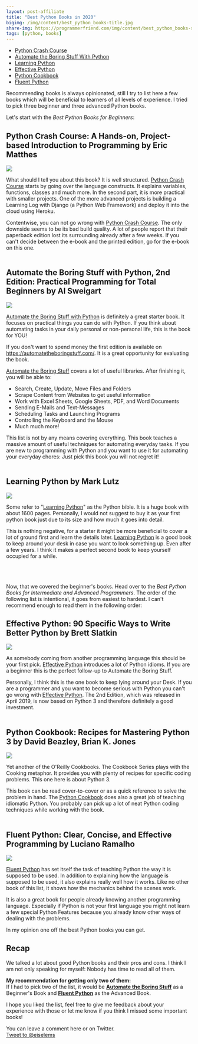 ```yaml
---
layout: post-affiliate
title: "Best Python Books in 2020"
bigimg: /img/content/best_python_books-title.jpg
share-img: https://programmerfriend.com/img/content/best_python_books-share.png
tags: [python, books]
---
```


* [Python Crash Course](#python-crash-course-a-hands-on-project-based-introduction-to-programming-by-eric-matthes)
* [Automate the Boring Stuff With Python](#automate-the-boring-stuff-with-python-2nd-edition-practical-programming-for-total-beginners-by-al-sweigart)
* [Learning Python](#learning-python-by-mark-lutz)
* [Effective Python](#effective-python-90-specific-ways-to-write-better-python-by-brett-slatkin)
* [Python Cookbook](#python-cookbook-recipes-for-mastering-python-3-by-david-beazley-brian-k-jones)
* [Fluent Python](#fluent-python-clear-concise-and-effective-programming--by-luciano-ramalho)

Recommending books is always opinionated, still I try to list here a few books which will be beneficial to learners of all levels of experience. I tried to pick three beginner and three advanced Python books.

Let's start with the *Best Python Books for Beginners*:

## Python Crash Course: A Hands-on, Project-based Introduction to Programming by Eric Matthes
<a href="https://www.amazon.com/Python-Crash-Course-2nd-Edition/dp/1593279280/ref=as_li_ss_il?ie=UTF8&linkCode=li2&tag=prgfrd-20&linkId=4994a67bc55fbdc1da5be776df6d8443&language=en_US" target="_blank"><img border="0" src="//ws-na.amazon-adsystem.com/widgets/q?_encoding=UTF8&ASIN=1593279280&Format=_SL500_&ID=AsinImage&MarketPlace=US&ServiceVersion=20070822&WS=1&tag=prgfrd-20&language=en_US" ></a><img src="https://ir-na.amazon-adsystem.com/e/ir?t=prgfrd-20&language=en_US&l=li2&o=1&a=1593279280" width="1" height="1" border="0" alt="" style="border:none !important; margin:0px !important;" />

What should I tell you about this book? It is well structured. [Python Crash Course] starts by going over the language constructs. It explains variables, functions, classes and much more. In the second part, it is more practical with smaller projects. One of the more advanced projects is building a Learning Log with Django (a Python Web Framework) and deploy it into the cloud using Heroku.

Contentwise, you can not go wrong with [Python Crash Course]. The only downside seems to be its bad build quality. A lot of people report that their paperback edition lost its surrounding already after a few weeks. If you can't decide between the e-book and the printed edition, go for the e-book on this one.
<br><br>

## Automate the Boring Stuff with Python, 2nd Edition: Practical Programming for Total Beginners by Al Sweigart
<a href="https://www.amazon.com/Automate-Boring-Stuff-Python-2nd/dp/1593279922/ref=as_li_ss_il?crid=3CVN5Z8E1MOCI&keywords=automate+the+boring+stuff&qid=1580564248&sprefix=automate+the+boring+stuff,aps,241&sr=8-1&linkCode=li3&tag=prgfrd-20&linkId=88df053f7464fd9db7ea0165aaba6fb4&language=en_US" target="_blank"><img border="0" src="//ws-na.amazon-adsystem.com/widgets/q?_encoding=UTF8&ASIN=1593279922&Format=_SL500_&ID=AsinImage&MarketPlace=US&ServiceVersion=20070822&WS=1&tag=prgfrd-20&language=en_US" ></a><img src="https://ir-na.amazon-adsystem.com/e/ir?t=prgfrd-20&language=en_US&l=li3&o=1&a=1593279922" width="1" height="1" border="0" alt="" style="border:none !important; margin:0px !important;" />

[Automate the Boring Stuff with Python][Automate the Boring Stuff] is definitely a great starter book. It focuses on practical things you can do with Python. If you think about automating tasks in your daily personal or non-personal life, this is the book for YOU!

If you don't want to spend money the first edition is available on <https://automatetheboringstuff.com/>. It is a great opportunity for evaluating the book. 

[Automate the Boring Stuff] covers a lot of useful libraries. After finishing it, you will be able to:

* Search, Create, Update, Move Files and Folders
* Scrape Content from Websites to get useful information
* Work with Excel Sheets, Google Sheets, PDF, and Word Documents
* Sending E-Mails and Text-Messages
* Scheduling Tasks and Launching Programs
* Controlling the Keyboard and the Mouse
* Much much more!

This list is not by any means covering everything. This book teaches a massive amount of useful techniques for automating everyday tasks. If you are new to programming with Python and you want to use it for automating your everyday chores: Just pick this book you will not regret it!
<br><br>

## Learning Python by Mark Lutz

<a href="https://www.amazon.com/Learning-Python-5th-Mark-Lutz/dp/1449355730/ref=as_li_ss_il?keywords=learning+python&qid=1580564651&sr=8-1&linkCode=li2&tag=prgfrd-20&linkId=d2441cbd8e50b1beeadd040e5c0754a7&language=en_US" target="_blank"><img border="0" src="//ws-na.amazon-adsystem.com/widgets/q?_encoding=UTF8&ASIN=1449355730&Format=_SL500_&ID=AsinImage&MarketPlace=US&ServiceVersion=20070822&WS=1&tag=prgfrd-20&language=en_US" ></a><img src="https://ir-na.amazon-adsystem.com/e/ir?t=prgfrd-20&language=en_US&l=li2&o=1&a=1449355730" width="1" height="1" border="0" alt="" style="border:none !important; margin:0px !important;" />

Some refer to "[Learning Python]" as the Python bible. It is a huge book with about 1600 pages.
Personally, I would not suggest to buy it as your first python book just due to its size and how much it goes into detail.

This is nothing negative, for a starter it might be more beneficial to cover a lot of ground first and learn the details later. [Learning Python] is a good book to keep around your desk in case you want to look something up. Even after a few years. I think it makes a perfect second book to keep yourself occupied for a while.

<br><br><br>
Now, that we covered the beginner's books. Head over to the *Best Python Books for Intermediate and Advanced Programmers*. The order of the following list is intentional, it goes from easiest to hardest. I can't recommend enough to read them in the following order: 

## Effective Python: 90 Specific Ways to Write Better Python by Brett Slatkin
<a href="https://www.amazon.com/Effective-Python-Specific-Software-Development/dp/0134853989/ref=as_li_ss_il?keywords=effective+python&qid=1580565871&sr=8-1&linkCode=li2&tag=prgfrd-20&linkId=727311e0a791f623b1a031a2c34ed368&language=en_US" target="_blank"><img border="0" src="//ws-na.amazon-adsystem.com/widgets/q?_encoding=UTF8&ASIN=0134853989&Format=_SL500_&ID=AsinImage&MarketPlace=US&ServiceVersion=20070822&WS=1&tag=prgfrd-20&language=en_US" ></a><img src="https://ir-na.amazon-adsystem.com/e/ir?t=prgfrd-20&language=en_US&l=li2&o=1&a=0134853989" width="1" height="1" border="0" alt="" style="border:none !important; margin:0px !important;" />

As somebody coming from another programming language this should be your first pick. [Effective Python] introduces a lot of Python idioms. If you are a beginner this is the perfect follow-up to Automate the Boring Stuff.

Personally, I think this is the one book to keep lying around your Desk. If you are a programmer and you want to become serious with Python you can't go wrong with [Effective Python]. The 2nd Edition, which was released in April 2019, is now based on Python 3 and therefore definitely a good investment.
<br><br>

## Python Cookbook: Recipes for Mastering Python 3 by David Beazley, Brian K. Jones
<a href="https://www.amazon.com/Python-Cookbook-Third-David-Beazley/dp/1449340377/ref=as_li_ss_il?crid=168FYG9HJ989M&keywords=python+cookbook+recipes+for+mastering+python+3&qid=1580565970&sprefix=python+cookbook+reci,aps,293&sr=8-1&linkCode=li2&tag=prgfrd-20&linkId=3a99b38bca5b199f74d356ecd176713f&language=en_US" target="_blank"><img border="0" src="//ws-na.amazon-adsystem.com/widgets/q?_encoding=UTF8&ASIN=1449340377&Format=_SL500_&ID=AsinImage&MarketPlace=US&ServiceVersion=20070822&WS=1&tag=prgfrd-20&language=en_US" ></a><img src="https://ir-na.amazon-adsystem.com/e/ir?t=prgfrd-20&language=en_US&l=li2&o=1&a=1449340377" width="1" height="1" border="0" alt="" style="border:none !important; margin:0px !important;" />

Yet another of the O'Reilly Cookbooks. The Cookbook Series plays with the Cooking metaphor. It provides you with plenty of recipes for specific coding problems. This one here is about Python 3. 

This book can be read cover-to-cover or as a quick reference to solve the problem in hand.
The [Python Cookbook] does also a great job of teaching idiomatic Python. You probably can pick up a lot of neat Python coding techniques while working with the book.
<br><br>

## Fluent Python: Clear, Concise, and Effective Programming  by Luciano Ramalho
<a href="https://www.amazon.com/Fluent-Python-Concise-Effective-Programming/dp/1491946008/ref=as_li_ss_il?crid=168FYG9HJ989M&keywords=python+cookbook+recipes+for+mastering+python+3&qid=1580566024&sprefix=python+cookbook+reci,aps,293&sr=8-2&linkCode=li2&tag=prgfrd-20&linkId=f4524cd40f602d4f6e14f92a9ed21fc6&language=en_US" target="_blank"><img border="0" src="//ws-na.amazon-adsystem.com/widgets/q?_encoding=UTF8&ASIN=1491946008&Format=_SL500_&ID=AsinImage&MarketPlace=US&ServiceVersion=20070822&WS=1&tag=prgfrd-20&language=en_US" ></a><img src="https://ir-na.amazon-adsystem.com/e/ir?t=prgfrd-20&language=en_US&l=li2&o=1&a=1491946008" width="1" height="1" border="0" alt="" style="border:none !important; margin:0px !important;" />

[Fluent Python] has set itself the task of teaching Python the way it is supposed to be used. In addition to explaining how the language is supposed to be used, it also explains really well how it works. Like no other book of this list, it shows how the mechanics behind the scenes work.

It is also a great book for people already knowing another programming language. Especially if Python is not your first language you might not learn a few special Python Features because you already know other ways of dealing with the problems.

In my opinion one off the best Python books you can get.

## Recap

We talked a lot about good Python books and their pros and cons.
I think I am not only speaking for myself: Nobody has time to read all of them.

**My recommendation for getting only two of them:**<br>
If I had to pick two of the list, it would be **[Automate the Boring Stuff]** as a Beginner's Book and **[Fluent Python]** as the Advanced Book. 

I hope you liked the list, feel free to give me feedback about your experience with those or let me know if you think I missed some important books!


You can leave a comment here or on Twitter.<br><a href="https://twitter.com/intent/tweet?screen_name=eiselems&ref_src=twsrc%5Etfw" class="twitter-mention-button" data-size="large" data-text="   #programmerfriend #peopleSoftware" data-related="eiselems" data-show-count="false">Tweet to @eiselems</a><script async src="https://platform.twitter.com/widgets.js" charset="utf-8"></script>

[Python Crash Course]: https://amzn.to/3aWtEjv
[Automate the Boring Stuff]: https://amzn.to/31danG0
[Learning Python]: https://amzn.to/31eeOAc
[Effective Python]: https://amzn.to/37SsF1K
[Python Cookbook]: https://amzn.to/2OjZqNE
[Fluent Python]: https://amzn.to/2GPLHtz

